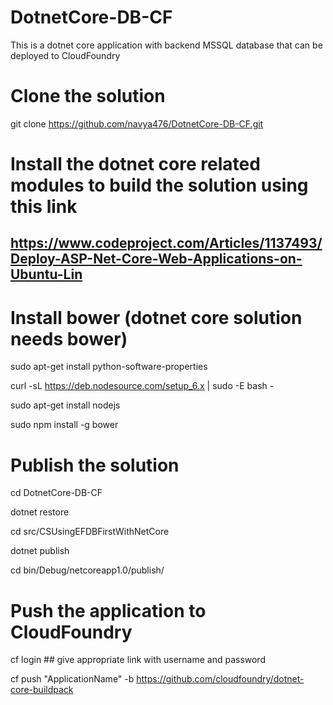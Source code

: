 # DotnetCore-DB-CF
This is a dotnet core application with backend MSSQL database that can be deployed to CloudFoundry


# Clone the solution
git clone https://github.com/navya476/DotnetCore-DB-CF.git

# Install the dotnet core related modules to build the solution using this link
## https://www.codeproject.com/Articles/1137493/Deploy-ASP-Net-Core-Web-Applications-on-Ubuntu-Lin

# Install bower (dotnet core solution needs bower)

sudo apt-get install python-software-properties

curl -sL https://deb.nodesource.com/setup_6.x | sudo -E bash -

sudo apt-get install nodejs

sudo npm install -g bower

# Publish the solution

cd DotnetCore-DB-CF

dotnet restore

cd src/CSUsingEFDBFirstWithNetCore

dotnet publish

cd bin/Debug/netcoreapp1.0/publish/

# Push the application to CloudFoundry

cf login ## give appropriate link with username and password

cf push "ApplicationName" -b https://github.com/cloudfoundry/dotnet-core-buildpack
